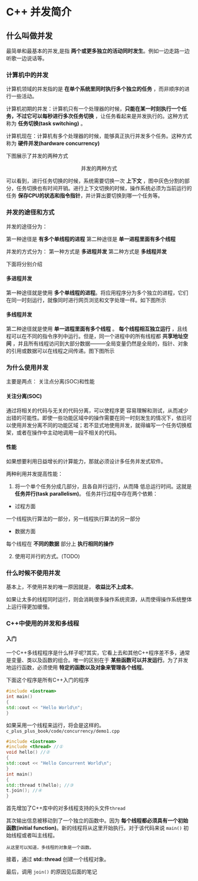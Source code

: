 <!--
 * @Author: Loren
 * @Date: 2022-04-22 15:35:34
 * @LastEditTime: 2022-04-22 16:28:40
 * @FilePath: /c_plus_plus_book/gitbook/concurrency_1.md
 * @Description: 
 * 
 * Copyright (c) 2022 by Loren, All Rights Reserved. 
-->
# C++ 并发简介

## 什么叫做并发
最简单和最基本的并发,是指 **两个或更多独立的活动同时发生**。例如一边走路一边听歌一边说话等。

### 计算机中的并发
计算机领域的并发指的是 **在单个系统里同时执行多个独立的任务** ，而非顺序的进行一些活动。

计算机初期的并发：计算机只有一个处理器的时候，**只能在某一时刻执行一个任务，不过它可以每秒进行多次任务切换** ，让任务看起来是并发执行的。这种方式称为 **任务切换(task switching)** 。

计算机现在：计算机有多个处理器的时候，能够真正执行并发多个任务。这种方式称为 **硬件并发(hardware concurrency)** 

下图展示了并发的两种方式

<center>并发的两种方式</center>

可以看到，进行任务切换的时候，系统需要切换一次 **上下文** ，图中灰色分割的部分，任务切换也有时间开销。进行上下文切换的时候，操作系统必须为当前运行的任务 **保存CPU的状态和指令指针**，并计算出要切换到哪一个任务等。

### 并发的途径和方式
并发的途径分为：

第一种途径是 **有多个单线程的进程**
第二种途径是 **单一进程里面有多个线程**

并发的方式分为：
第一种方式是 **多进程并发**
第二种方式是 **多线程并发**

下面将分别介绍

#### 多进程并发
第一种途径就是使用 **多个单线程的进程**。将应用程序分为多个独立的进程，它们在同一时刻运行，就像同时进行网页浏览和文字处理一样。如下图所示


#### 多线程并发
第二种途径就是使用 **单一进程里面有多个线程** 。 **每个线程相互独立运行** ，且线程可以在不同的指令序列中运行。但是，同一个进程中的所有线程都 **共享地址空间** ，并且所有线程访问到大部分数据———全局变量仍然是全局的，指针、对象的引用或数据可以在线程之间传递。图下图所示

### 为什么使用并发
主要是两点： 关注点分离(SOC)和性能

#### 关注分离(SOC)
通过将相关的代码与无关的代码分离，可以使程序更
容易理解和测试，从而减少出错的可能性。即使一些功能区域中的操作需要在同一时刻发生的情况下，依旧可以使用并发分离不同的功能区域；若不显式地使用并发，就得编写一个任务切换框架，或者在操作中主动地调用一段不相关的代码。

#### 性能
如果想要利用日益增长的计算能力，那就必须设计多任务并发式软件。

两种利用并发提高性能：
1. 将一个单个任务分成几部分，且各自并行运行，从而降
低总运行时间。这就是 **任务并行(task parallelism)**。
任务并行过程中存在两个依赖：
- 过程方面

一个线程执行算法的一部分，另一线程执行算法的另一部分
- 数据方面

每个线程在 **不同的数据** 部分上 **执行相同的操作**

2. 使用可并行的方式。(TODO)

### 什么时候不使用并发
基本上，不使用并发的唯一原因就是， **收益比不上成本**。

如果让太多的线程同时运行，则会消耗很多操作系统资源，从而使得操作系统整体上运行得更加缓慢。

### C++中使用的并发和多线程

#### 入门
一个C++多线程程序是什么样子呢?其实，它看上去和其他C++程序差不多，通常是变量、类以及函数的组合。唯一的区别在于 **某些函数可以并发运行**。为了并发地运行函数，必须使用 **特定的函数以及对象来管理各个线程**。

下面这个程序是所有C++入门的程序
```C++
#include <iostream>
int main()
{
std::cout << "Hello World\n";
}
```

如果采用一个线程来运行，将会是这样的。`c_plus_plus_book/code/concurrency/demo1.cpp`
```C++
#include <iostream>
#include <thread> //①
void hello() //②
{
std::cout << "Hello Concurrent World\n";
}
int main()
{
std::thread t(hello); //③
t.join(); //④
}
```

首先增加了C++库中的对多线程支持的头文件`thread`

其次输出信息被移动到了一个独立的函数中。因为 **每个线程都必须具有一个初始函数(initial function)**。新的线程将从这里开始执行。对于该代码来说 `main()` 初始线程或者叫主线程。

```text
从这里可以知道，多线程的对象是一个函数。
```

接着，通过 **std::thread** 创建一个线程对象。

最后，调用 `join()` 的原因见后面的笔记